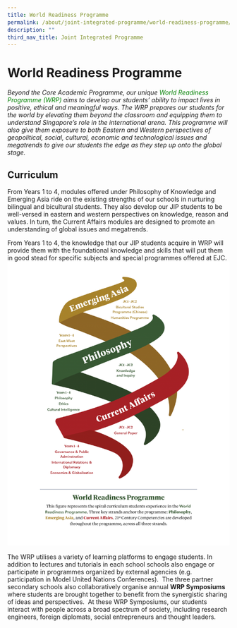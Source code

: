```yaml
---
title: World Readiness Programme
permalink: /about/joint-integrated-programme/world-readiness-programme/
description: ""
third_nav_title: Joint Integrated Programme
---
```

# World Readiness Programme


*Beyond the Core Academic Programme, our unique <font style="color:green">World Readiness Programme (WRP) </font> aims to develop our students’ ability to impact lives in positive, ethical and meaningful ways. The WRP prepares our students for the world by elevating them beyond the classroom and equipping them to understand Singapore’s role in the international arena. This programme will also give them exposure to both Eastern and Western perspectives of geopolitical, social, cultural, economic and technological issues and megatrends to give our students the edge as they step up onto the global stage.*

## Curriculum 


From Years 1 to 4, modules offered under Philosophy of Knowledge and Emerging Asia ride on the existing strengths of our schools in nurturing bilingual and bicultural students. They also develop our JIP students to be well-versed in eastern and western perspectives on knowledge, reason and values. In turn, the Current Affairs modules are designed to promote an understanding of global issues and megatrends.

From Years 1 to 4, the knowledge that our JIP students acquire in WRP will provide them with the foundational knowledge and skills that will put them in good stead for specific subjects and special programmes offered at EJC.
![](/images/wrp1.png)  



The WRP utilises a variety of learning platforms to engage students. In addition to lectures and tutorials in each school schools also engage or participate in programmes organized by external agencies (e.g. participation in Model United Nations Conferences).&nbsp; The three partner secondary schools also collaboratively organise annual **WRP Symposiums** where students are brought together to benefit from the synergistic sharing of ideas and perspectives.&nbsp; At these WRP Symposiums, our students interact with people across a broad spectrum of society, including research engineers, foreign diplomats, social entrepreneurs and thought leaders.